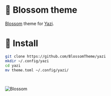 # 🌸 Blossom theme


[Blossom](https://github.com/BlossomTheme/yazi) theme for [Yazi](https://github.com/sxyazi/yazi).


# 🔮 Install

```sh
git clone https://github.com/BlossomTheme/yazi
mkdir ~/.config/yazi
cd yazi
mv theme.toml ~/.config/yazi/
```

<br>

![Blossom](https://sachinsenal0x64.github.io/picx-images-hosting/2024-07-22-031352_hyprshot.7sn3w211xq.webp)
